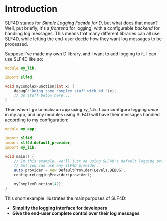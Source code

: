 # Introduction

SLF4D stands for _Simple Logging Facade for D_, but what does that mean? Well, put briefly, it's a _frontend_ for logging, with a configurable _backend_ for handling log messages. This means that many different libraries can all use SLF4D, while letting the end-user decide how they want log messages to be processed.

Suppose I've made my own D library, and I want to add logging to it. I can use SLF4D like so:

```d
module my_lib;

import slf4d;

void myComplexFunction(int x) {
    debugF!"Doing some complex stuff with %d."(x);
    // Do stuff below here...
}
```

Then when I go to make an app using `my_lib`, I can configure logging _once_ in my app, and any modules using SLF4D will have their messages handled according to my configuration:

```d
module my_app;

import slf4d;
import slf4d.default_provider;
import my_lib;

void main() {
    // In this example, we'll just be using SLF4D's default logging provider
    // but you can use any SLF4D provider.
    auto provider = new DefaultProvider(Levels.DEBUG);
    configureLoggingProvider(provider);

    myComplexFunction(42);
}
```

This short example illustrates the main purposes of SLF4D:
- **Simplify the logging interface for developers**
- **Give the end-user complete control over their log messages**
